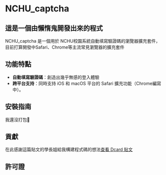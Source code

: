 # NCHU_captcha
## 這是一個由懶惰鬼開發出來的程式

NCHU_captcha 是一個用於 NCHU校園系統自動填寫驗證碼的瀏覽器擴充套件，目前打算開發中Safari、Chrome等主流常見瀏覽器的擴充套件

## 功能特點

- **自動填寫驗證碼**：創造出幾乎無感的登入體驗
- **跨平台支持**：同時支持 iOS 和 macOS 平台的 Safari 擴充功能（Chrome編寫中）。

## 安裝指南

我還沒打包🤣

## 貢獻

在此感謝這篇貼文的學長姐給我構建程式碼的想法[查看 Dcard 貼文](https://www.dcard.tw/f/nchu/p/253176849)

## 許可證







